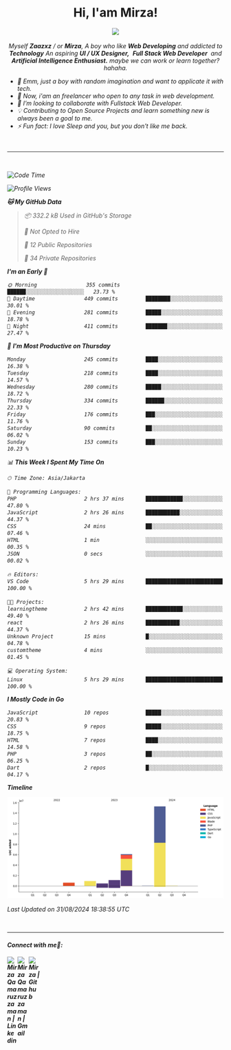 <h1 align="center">Hi, I'am Mirza!</h1>
<p align="center">
  <a href="https://github.com/Ratheshan03/readme-typing-svg"><img src="https://readme-typing-svg.herokuapp.com?lines=UI+/+UX+Designer;Full+Stack+Web+Developer;IT+Enthusiast;Artificial+Intelligence+Addicted;&center=true&width=500&height=50"></a>
</p>

<p align="center">
  <em>
    Myself <b>Zaazxz</b> / or <b>Mirza</b>, A boy who like <b>Web Developing</b> and addicted to <b>Technology</b>
    An aspiring <b>UI / UX Designer,</b>&nbsp; <b>Full Stack Web Developer</b>&nbsp; and <b> Artificial Intelligence Enthusiast.</b> maybe we can work or learn together? hahaha.
  <br>
</p>

- 🧞 Emm, just a boy with random imagination and want to applicate it with tech.
- 🔭 Now, i'am an freelancer who open to any task in web development.
- 👯 I’m looking to collaborate with Fullstack Web Developer.
- 💡 Contributing to Open Source Projects and learn something new is always been a goal to me.
- ⚡ Fun fact: I love Sleep and you, but you don't like me back.
<br>

---

<br>

<!--START_SECTION:waka-->
![Code Time](http://img.shields.io/badge/Code%20Time-723%20hrs%208%20mins-blue)

![Profile Views](http://img.shields.io/badge/Profile%20Views-0-blue)

**🐱 My GitHub Data** 

> 📦 332.2 kB Used in GitHub's Storage 
 > 
> 🚫 Not Opted to Hire
 > 
> 📜 12 Public Repositories 
 > 
> 🔑 34 Private Repositories 
 > 
**I'm an Early 🐤** 

```text
🌞 Morning                355 commits         ██████░░░░░░░░░░░░░░░░░░░   23.73 % 
🌆 Daytime                449 commits         ████████░░░░░░░░░░░░░░░░░   30.01 % 
🌃 Evening                281 commits         █████░░░░░░░░░░░░░░░░░░░░   18.78 % 
🌙 Night                  411 commits         ███████░░░░░░░░░░░░░░░░░░   27.47 % 
```
📅 **I'm Most Productive on Thursday** 

```text
Monday                   245 commits         ████░░░░░░░░░░░░░░░░░░░░░   16.38 % 
Tuesday                  218 commits         ████░░░░░░░░░░░░░░░░░░░░░   14.57 % 
Wednesday                280 commits         █████░░░░░░░░░░░░░░░░░░░░   18.72 % 
Thursday                 334 commits         ██████░░░░░░░░░░░░░░░░░░░   22.33 % 
Friday                   176 commits         ███░░░░░░░░░░░░░░░░░░░░░░   11.76 % 
Saturday                 90 commits          ██░░░░░░░░░░░░░░░░░░░░░░░   06.02 % 
Sunday                   153 commits         ███░░░░░░░░░░░░░░░░░░░░░░   10.23 % 
```


📊 **This Week I Spent My Time On** 

```text
🕑︎ Time Zone: Asia/Jakarta

💬 Programming Languages: 
PHP                      2 hrs 37 mins       ████████████░░░░░░░░░░░░░   47.80 % 
JavaScript               2 hrs 26 mins       ███████████░░░░░░░░░░░░░░   44.37 % 
CSS                      24 mins             ██░░░░░░░░░░░░░░░░░░░░░░░   07.46 % 
HTML                     1 min               ░░░░░░░░░░░░░░░░░░░░░░░░░   00.35 % 
JSON                     0 secs              ░░░░░░░░░░░░░░░░░░░░░░░░░   00.02 % 

🔥 Editors: 
VS Code                  5 hrs 29 mins       █████████████████████████   100.00 % 

🐱‍💻 Projects: 
learningtheme            2 hrs 42 mins       ████████████░░░░░░░░░░░░░   49.40 % 
react                    2 hrs 26 mins       ███████████░░░░░░░░░░░░░░   44.37 % 
Unknown Project          15 mins             █░░░░░░░░░░░░░░░░░░░░░░░░   04.78 % 
customtheme              4 mins              ░░░░░░░░░░░░░░░░░░░░░░░░░   01.45 % 

💻 Operating System: 
Linux                    5 hrs 29 mins       █████████████████████████   100.00 % 
```

**I Mostly Code in Go** 

```text
JavaScript               10 repos            █████░░░░░░░░░░░░░░░░░░░░   20.83 % 
CSS                      9 repos             █████░░░░░░░░░░░░░░░░░░░░   18.75 % 
HTML                     7 repos             ████░░░░░░░░░░░░░░░░░░░░░   14.58 % 
PHP                      3 repos             ██░░░░░░░░░░░░░░░░░░░░░░░   06.25 % 
Dart                     2 repos             █░░░░░░░░░░░░░░░░░░░░░░░░   04.17 % 
```



**Timeline**

![Lines of Code chart](https://raw.githubusercontent.com/zaazxz/zaazxz/main/assets/bar_graph.png)


 Last Updated on 31/08/2024 18:38:55 UTC
<!--END_SECTION:waka-->

<br>

---

<h4> Connect with me🤝: <h4>
  </hr>
  <a href="https://www.linkedin.com/in/mirzaqamaruzzaman18/">
   <img align="left" alt=" Mirza Qamaruzzaman | Linkedin" width="24px" src="https://www.vectorlogo.zone/logos/linkedin/linkedin-icon.svg" />
  </a>
  <a href="mailto:mirzaqamaruzzaman18@gmail.com">
    <img align="left" alt=" Mirza Qamaruzzaman | Gmail" width="26px" src="https://www.vectorlogo.zone/logos/gmail/gmail-icon.svg" />
  </a>
   <a href="https://github.com/zaazxz">
    <img align="left" alt=" Mirza | Github" width="26px" src="https://www.vectorlogo.zone/logos/github/github-tile.svg" />
  </a>
  <br>
